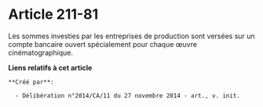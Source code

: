 # Article 211-81

Les sommes investies par les entreprises de production sont versées sur un compte bancaire ouvert spécialement pour chaque
œuvre cinématographique.

**Liens relatifs à cet article**

	**Créé par**:

	  - Délibération n°2014/CA/11 du 27 novembre 2014 - art., v. init.
